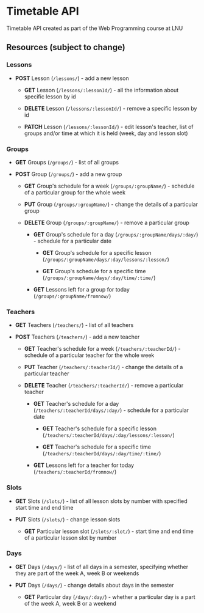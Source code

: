 # Timetable API

Timetable API created as part of the Web Programming course at LNU

## Resources (subject to change)

### Lessons

* **POST** Lesson (`/lessons/`) - add a new lesson

    * **GET** Lesson (`/lessons/:lessonId/`) - all the information about specific lesson by id

    * **DELETE** Lesson (`/lessons/:lessonId/`) - remove a specific lesson by id

    * **PATCH** Lesson (`/lessons/:lessonId/`) - edit lesson's teacher, list of groups and/or time at which it is held (week, day and lesson slot)

### Groups

* **GET** Groups (`/groups/`) - list of all groups

* **POST** Group (`/groups/`) - add a new group

    * **GET** Group's schedule for a week (`/groups/:groupName/`) - schedule of a particular group for the whole week

    * **PUT** Group (`/groups/:groupName/`) - change the details of a particular group

    * **DELETE** Group (`/groups/:groupName/`) - remove a particular group

        * **GET** Group's schedule for a day (`/groups/:groupName/days/:day/`) - schedule for a particular date

            * **GET** Group's schedule for a specific lesson (`/groups/:groupName/days/:day/lessons/:lesson/`)

            * **GET** Group's schedule for a specific time (`/groups/:groupName/days/:day/time/:time/`)

        * **GET** Lessons left for a group for today (`/groups/:groupName/fromnow/`)

### Teachers

* **GET** Teachers (`/teachers/`) - list of all teachers

* **POST** Teachers (`/teachers/`) - add a new teacher

    * **GET** Teacher's schedule for a week (`/teachers/:teacherId/`) - schedule of a particular teacher for the whole week

    * **PUT** Teacher (`/teachers/:teacherId/`) - change the details of a particular teacher

    * **DELETE** Teacher (`/teachers/:teacherId/`) - remove a particular teacher

        * **GET** Teacher's schedule for a day (`/teachers/:teacherId/days/:day/`) - schedule for a particular date

            * **GET** Teacher's schedule for a specific lesson (`/teachers/:teacherId/days/:day/lessons/:lesson/`)

            * **GET** Teacher's schedule for a specific time (`/teachers/:teacherId/days/:day/time/:time/`)

        * **GET** Lessons left for a teacher for today (`/teachers/:teacherId/fromnow/`)

### Slots

* **GET** Slots (`/slots/`) - list of all lesson slots by number with specified start time and end time

* **PUT** Slots (`/slots/`) - change lesson slots

    * **GET** Particular lesson slot (`/slots/:slot/`) - start time and end time of a particular lesson slot by number

### Days

* **GET** Days (`/days/`) - list of all days in a semester, specifying whether they are part of the week A, week B or weekends

* **PUT** Days (`/days/`) - change details about days in the semester

    * **GET** Particular day (`/days/:day/`) - whether a particular day is a part of the week A, week B or a weekend